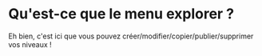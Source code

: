 <!-- TITLE: 4.2. Explorer -->
<!-- SUBTITLE:  -->

# Qu'est-ce que le menu explorer ?
Eh bien, c'est ici que vous pouvez créer/modifier/copier/publier/supprimer vos niveaux !